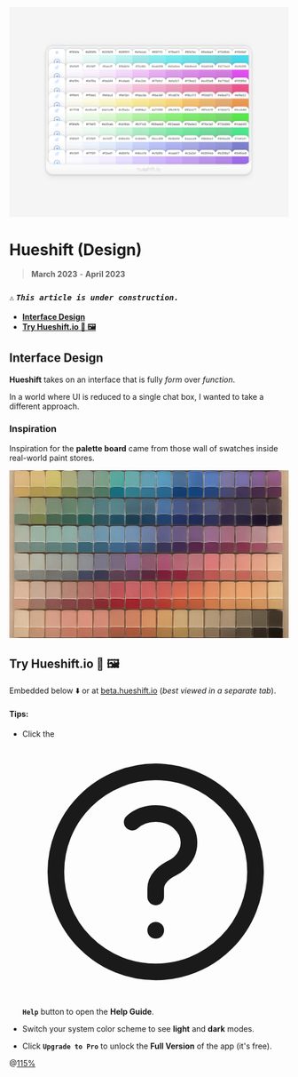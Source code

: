 ![_Hueshift Palette Board, **2023**_](/public/photos/bloomhue/hueshift-board.png)

# Hueshift (Design)

> **March 2023** - **April 2023**

### `⚠️` **_`This article is under construction.`_**

- [**Interface Design**](#interface-design)
- [**Try Hueshift.io 🎨 🖼️**](#try-hueshift.io)

## Interface Design

**Hueshift** takes on an interface that is fully _form_ over _function_.

In a world where UI is reduced to a single chat box, I wanted to take a different approach.

### Inspiration

Inspiration for the **palette board** came from those wall of swatches inside real-world paint stores.

![_Wall of Swatches, **GPT-4o 2025**_](/public/photos/misc/swatch-board.png "an image of a wall of swatches at a paint store, iphone shot")

## Try Hueshift.io 🎨 🖼️

Embedded below ⬇️ or at [beta.hueshift.io](https://beta.hueshift.io) (_best viewed in a separate tab_).

#### Tips:

- Click the <span class="inline-block text-blue-500"><svg xmlns="http://www.w3.org/2000/svg" fill="none" viewBox="0 0 24 24" stroke-width="1.5" stroke="currentColor" class="size-4"> > <path stroke-linecap="round" stroke-linejoin="round" d="M9.879 7.519c1.171-1.025 3.071-1.025 4.242 0 1.172 1.025 1.172 2.687 0 3.712-.203.179-.43.326-.67.442-.745.361-1.45.999-1.45 1.827v.75M21 12a9 9 0 1 1-18 0 9 9 0 0 1 18 0Zm-9 5.25h.008v.008H12v-.008Z" /> > </svg></span> **`Help`** button to open the **Help Guide**.

- Switch your system color scheme to see **light** and **dark** modes.

- Click **`Upgrade to Pro`** to unlock the **Full Version** of the app (it's free).

@[115%](https://beta.hueshift.io/)
